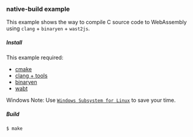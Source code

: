 ### native-build example

This example shows the way to compile C source code to WebAssembly using `clang` + `binaryen` + `wast2js`.

##### Install

This example required:

* [cmake](https://cmake.org/)
* [clang + tools](http://llvm.org/)
* [binaryen](https://github.com/WebAssembly/binaryen)
* [wabt](https://github.com/WebAssembly/wabt)

Windows Note: Use [`Windows Subsystem for Linux`](https://en.wikipedia.org/wiki/Windows_Subsystem_for_Linux) to save your time.

##### Build

```sh
$ make
```